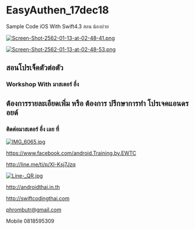 # EasyAuthen_17dec18
Sample Code iOS With Swift4.3 สอน น้องบ๋วย

[![Screen-Shot-2562-01-13-at-02-48-41.png](https://i.postimg.cc/sDRKG2pV/Screen-Shot-2562-01-13-at-02-48-41.png)](https://postimg.cc/0rc7LPW3)

[![Screen-Shot-2562-01-13-at-02-48-53.png](https://i.postimg.cc/8zpHwnK9/Screen-Shot-2562-01-13-at-02-48-53.png)](https://postimg.cc/3dqmx9HF)

## สอนโปรเจ็คตัวต่อตัว
### Workshop With มาสเตอร์ อึ่ง

## ต้องการรายละเอียดเพิ่ม หรือ ต้องการ ปรึกษาการทำ โปรเจคแอนดรอยด์
### ติดต่อมาสเตอร์ อึ่ง เลย ที่

[![IMG_6065.jpg](https://s26.postimg.cc/kajrs6fbt/IMG_6065.jpg)](https://postimg.cc/image/7j5llo5jp/)

https://www.facebook.com/android.Training.by.EWTC

http://line.me/ti/p/XI-Ksj7Jzq

[![Line-_QR.jpg](https://s26.postimg.cc/dwuoozv15/Line-_QR.jpg)](https://postimg.cc/image/mrvizijth/)

http://androidthai.in.th

http://swiftcodingthai.com    

phrombutr@gmail.com

Mobile 0818595309
